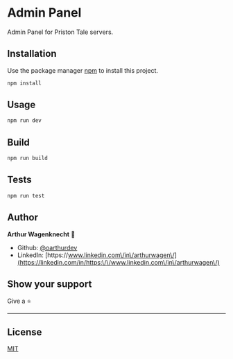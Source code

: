 # Admin Panel

Admin Panel for Priston Tale servers.

## Installation

Use the package manager [npm](https://www.npmjs.com/) to install this project.

```bash
npm install
```

## Usage

```zsh
npm run dev

```

## Build

```zsh
npm run build

```

## Tests

```bash
npm run test

```

## Author

**Arthur Wagenknecht** 👤

* Github: [@oarthurdev](https://github.com/oarthurdev)
* LinkedIn: [https:\/\/www.linkedin.com\/in\/arthurwagen\/](https://linkedin.com/in/https:\/\/www.linkedin.com\/in\/arthurwagen\/)

## Show your support
Give a ⭐️

***

## License
[MIT](https://choosealicense.com/licenses/mit/)